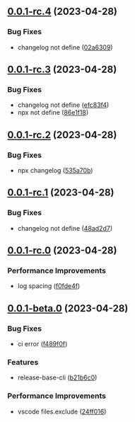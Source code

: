 ## [0.0.1-rc.4](https://github.com/wc19950724/release-base-cli/compare/v0.0.1-rc.3...v0.0.1-rc.4) (2023-04-28)


### Bug Fixes

*  changelog not define ([02a6309](https://github.com/wc19950724/release-base-cli/commit/02a6309d0859d617d4d0362695fbe4e5e6ed2ac5))



## [0.0.1-rc.3](https://github.com/wc19950724/release-base-cli/compare/v0.0.1-rc.2...v0.0.1-rc.3) (2023-04-28)


### Bug Fixes

*  changelog not define ([efc83f4](https://github.com/wc19950724/release-base-cli/commit/efc83f4b23c44d66178f5635650db6334c4bc5c9))
*  npx not define ([86e1f18](https://github.com/wc19950724/release-base-cli/commit/86e1f180a2f32b9af5ab20b21816a14e95209435))



## [0.0.1-rc.2](https://github.com/wc19950724/release-base-cli/compare/v0.0.1-rc.1...v0.0.1-rc.2) (2023-04-28)


### Bug Fixes

*  npx changelog ([535a70b](https://github.com/wc19950724/release-base-cli/commit/535a70bbd565f575e5641179ce31ec3952f1a195))



## [0.0.1-rc.1](https://github.com/wc19950724/release-base-cli/compare/v0.0.1-rc.0...v0.0.1-rc.1) (2023-04-28)


### Bug Fixes

*  changelog not define ([48ad2d7](https://github.com/wc19950724/release-base-cli/commit/48ad2d7d48c3048d6af194873a66f7ea0da66462))



## [0.0.1-rc.0](https://github.com/wc19950724/release-base-cli/compare/v0.0.1-beta.0...v0.0.1-rc.0) (2023-04-28)


### Performance Improvements

*  log spacing ([f0fde4f](https://github.com/wc19950724/release-base-cli/commit/f0fde4fe8fc9d2f25afdb7ad5a10e7e08e7c1b26))



## [0.0.1-beta.0](https://github.com/wc19950724/release-base-cli/compare/b21b6c01151ec9c2320787f789cefaff5a7e4dce...v0.0.1-beta.0) (2023-04-28)


### Bug Fixes

*  ci error ([f489f0f](https://github.com/wc19950724/release-base-cli/commit/f489f0f44b266b0fb22530d73368e968fd668391))


### Features

*  release-base-cli ([b21b6c0](https://github.com/wc19950724/release-base-cli/commit/b21b6c01151ec9c2320787f789cefaff5a7e4dce))


### Performance Improvements

*  vscode files.exclude ([24ff016](https://github.com/wc19950724/release-base-cli/commit/24ff0163e5a1b7b4247b28035ee5bb2cc22160f5))



